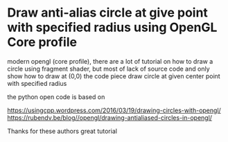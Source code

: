 # Draw anti-alias circle at give point with specified radius using OpenGL Core profile
modern opengl (core profile), there are a lot of tutorial on how to draw a circle using fragment shader, but most of lack of source code and only show how to draw at (0,0)
the code piece draw circle at given center point with specified radius

the python open code is based on

https://usingcpp.wordpress.com/2016/03/19/drawing-circles-with-opengl/
https://rubendv.be/blog//opengl/drawing-antialiased-circles-in-opengl/

Thanks for these authors great tutorial


